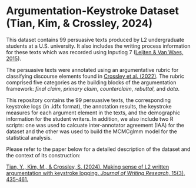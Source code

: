 # Argumentation-Keystroke Dataset (Tian, Kim, &amp; Crossley, 2024)

This dataset contains 99 persuasive texts produced by L2 undergraduate students at a U.S. university. It also includes the writing process information for these texts which was recorded using Inputlog 7 ([Leijten & Van Waes, 2015](https://www.sciencedirect.com/science/article/abs/pii/S8755461515000778)).

The persuasive texts were annotated using an argumentative rubric for
classifying discourse elements found in [Crossley et al. (2022)](https://jowr.org/pkp/ojs/index.php/jowr/article/view/831). The rubric comprised
five categories as the building blocks of the argumentation framework: _final claim_,
_primary claim_, _counterclaim_, _rebuttal_, and _data_.

This repository contains the 99 persuasive texts, the corresponding keystroke logs (in .idfx format), the annotation results, the keystroke measures for each argument element in the texts, and the demographic information for the student writers. In addition, we also include two R scripts: one was used to calcuate inter-annotator agreement (IAA) for the dataset and the other was used to build the MCMCglmm model for the statistical analysis.

Please refer to the paper below for a detailed description of the dataset and the context of its construction:

[Tian, Y., Kim, M., & Crossley, S. (2024). Making sense of L2 written argumentation with keystroke logging. _Journal of Writing Research_, 15(3), 435-461.](https://jowr.org/pkp/ojs/index.php/jowr/article/view/920)
